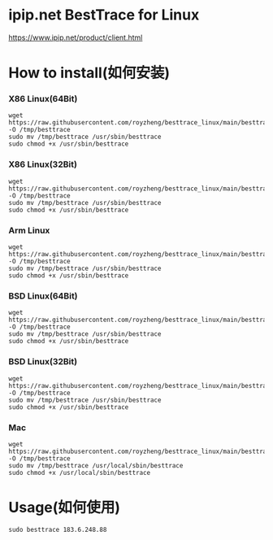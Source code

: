 # ipip.net BestTrace for Linux

https://www.ipip.net/product/client.html

# How to install(如何安装)

### X86 Linux(64Bit)

```
wget https://raw.githubusercontent.com/royzheng/besttrace_linux/main/besttrace -O /tmp/besttrace
sudo mv /tmp/besttrace /usr/sbin/besttrace
sudo chmod +x /usr/sbin/besttrace
```

### X86 Linux(32Bit)

```
wget https://raw.githubusercontent.com/royzheng/besttrace_linux/main/besttrace32 -O /tmp/besttrace
sudo mv /tmp/besttrace /usr/sbin/besttrace
sudo chmod +x /usr/sbin/besttrace
```

### Arm Linux

```
wget https://raw.githubusercontent.com/royzheng/besttrace_linux/main/besttracearm -O /tmp/besttrace
sudo mv /tmp/besttrace /usr/sbin/besttrace
sudo chmod +x /usr/sbin/besttrace
```

### BSD Linux(64Bit)

```
wget https://raw.githubusercontent.com/royzheng/besttrace_linux/main/besttracebsd -O /tmp/besttrace
sudo mv /tmp/besttrace /usr/sbin/besttrace
sudo chmod +x /usr/sbin/besttrace
```

### BSD Linux(32Bit)

```
wget https://raw.githubusercontent.com/royzheng/besttrace_linux/main/besttracebsd32 -O /tmp/besttrace
sudo mv /tmp/besttrace /usr/sbin/besttrace
sudo chmod +x /usr/sbin/besttrace
```

### Mac

```
wget https://raw.githubusercontent.com/royzheng/besttrace_linux/main/besttracemac -O /tmp/besttrace
sudo mv /tmp/besttrace /usr/local/sbin/besttrace
sudo chmod +x /usr/local/sbin/besttrace
```

# Usage(如何使用)

```
sudo besttrace 183.6.248.88
```
